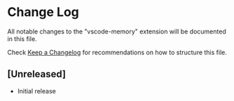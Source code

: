 # Change Log
All notable changes to the "vscode-memory" extension will be documented in this file.

Check [Keep a Changelog](http://keepachangelog.com/) for recommendations on how to structure this file.

## [Unreleased]
- Initial release
